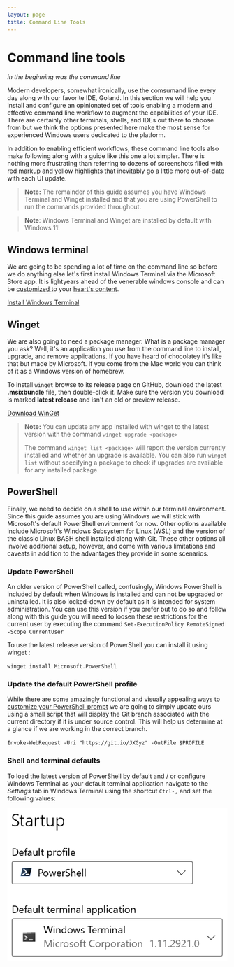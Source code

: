 ```yaml
---
layout: page
title: Command Line Tools
---
```


# Command line tools

*in the beginning was the command line*

Modern developers, somewhat ironically, use the comsumand line every day along with our favorite IDE, Goland. In this section we will help you install and configure an opinionated set of tools enabling a modern and effective command line workflow to augment the capabilities of your IDE. There are certainly other terminals, shells, and IDEs out there to choose from but we think the options presented here make the most sense for experienced Windows users dedicated to the platform.

In addition to enabling efficient workflows, these command line tools also make following along with a guide like this one a lot simpler. There is nothing more frustrating than referring to dozens of screenshots filled with red markup and yellow highlights that inevitably go a little more out-of-date with each UI update.

> **Note:** The remainder of this guide assumes you have Windows Terminal and Winget installed and that you are using PowerShell to run the commands provided throughout.

> **Note**: Windows Terminal and Winget are installed by default with Windows 11!

## **Windows terminal**

We are going to be spending a lot of time on the command line so before we do anything else let's first install Windows Terminal via the Microsoft Store app. It is lightyears ahead of the venerable windows console and can be [customized ](https://www.hanselman.com/blog/how-to-make-a-pretty-prompt-in-windows-terminal-with-powerline-nerd-fonts-cascadia-code-wsl-and-ohmyposh)to your [heart's content](https://www.hanselman.com/blog/my-ultimate-powershell-prompt-with-oh-my-posh-and-the-windows-terminal).

[Install Windows Terminal](https://aka.ms/terminal)

## **Winget**

We are also going to need a package manager. What is a package manager you ask? Well, it's an application you use from the command line to install, upgrade, and remove applications. If you have heard of chocolatey it's like that but made by Microsoft. If you come from the Mac world you can think of it as a Windows version of homebrew.

To install `winget` browse to its release page on GitHub, download the latest **.msixbundle** file, then double-click it. Make sure the version you download is marked **latest release** and isn't an old or preview release.

[Download WinGet](https://github.com/microsoft/winget-cli/releases)

> **Note:** You can update any app installed with winget to the latest version with the command `winget upgrade <package>`
>
> The command `winget list <package>` will report the version currently installed and whether an upgrade is available. You can also run `winget list` without specifying a package to check if upgrades are available for any installed package.

## **PowerShell**

Finally, we need to decide on a shell to use within our terminal environment. Since this guide assumes you are using Windows we will stick with Microsoft's default PowerShell environment for now. Other options available include Microsoft's Windows Subsystem for Linux (WSL) and the version of the classic Linux BASH shell installed along with Git. These other options all involve additional setup, however, and come with various limitations and caveats in addition to the advantages they provide in some scenarios.

### Update PowerShell

An older version of PowerShell called, confusingly, Windows PowerShell is included by default when Windows is installed and can not be upgraded or uninstalled. It is also locked-down by default as it is intended for system administration. You can use this version if you prefer but to do so and follow along with this guide you will need to loosen these restrictions for the current user by executing the command `Set-ExecutionPolicy RemoteSigned -Scope CurrentUser`

To use the latest release version of PowerShell you can install it using winget :

`winget install Microsoft.PowerShell`

### Update the default PowerShell profile

While there are some amazingly functional and visually appealing ways to [customize your PowerShell prompt](https://www.hanselman.com/blog/my-ultimate-powershell-prompt-with-oh-my-posh-and-the-windows-terminal) we are going to simply update ours using a small script that will display the Git branch associated with the current directory if it is under source control. This will help us determine at a glance if we are working in the correct branch. 

`Invoke-WebRequest -Uri "https://git.io/JXGyz" -OutFile $PROFILE`

### Shell and terminal defaults

To load the latest version of PowerShell by default and / or configure Windows Terminal as your default terminal application navigate to the *Settings* tab in Windows Terminal using the shortcut `Ctrl-,` and set the following values:

![img](/assets/WindowsTerminal-Defaults.png)
